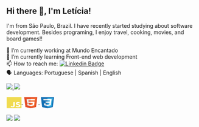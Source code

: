 ## Hi there 👋, I'm Letícia!
I'm from São Paulo, Brazil. I have recently started studying about software development. Besides programing, I enjoy travel, cooking, movies, and board games!!

🔭 I’m currently working at Mundo Encantado <br/>
🌱 I’m currently learning Front-end web development <br/>
📫 How to reach me: [![Linkedin Badge](https://img.shields.io/badge/-LetíciaMaria-blue?style=flat-square&logo=Linkedin&logoColor=white&link=https://www.linkedin.com/in/letícia-maria-a3a6a414/)](https://www.linkedin.com/in/giulianabezerra/)<br/>
🗣️ Languages: Portuguese | Spanish | English <br/>

<div>
   <a href="https://github.com/leticiamariagomes">
   <img height="180em" src="https://github-readme-stats.vercel.app/api?username=leticiamariagomes&show_icons=true&theme=tokyonight&include_all_commits=true&count_private=true"/>
   <img height="180em" src="https://github-readme-stats.vercel.app/api/top-langs/?username=leticiamariagomes&layout=compact&langs_count=6&theme=tokyonight"/>

</div>
<div style="display: inline_block"><br>
  <img align="center" alt="Js" height="30" width="40" src="https://raw.githubusercontent.com/devicons/devicon/master/icons/javascript/javascript-plain.svg">
  <img align="center" alt="HTML" height="30" width="40" src="https://raw.githubusercontent.com/devicons/devicon/master/icons/html5/html5-original.svg">
  <img align="center" alt="CSS" height="30" width="40" src="https://raw.githubusercontent.com/devicons/devicon/master/icons/css3/css3-original.svg">
</div>
 
 <br>

 
<div> 
 <a href="https://instagram.com/____lets____" target="_blank"><img src="https://img.shields.io/badge/-Instagram-%23E4405F?style=for-the-badge&logo=instagram&logoColor=white" target="_blank"></a>
  <a href="https://www.linkedin.com/in/letícia-maria-a3a6a414b" target="_blank"><img src="https://img.shields.io/badge/-LinkedIn-%230077B5?style=for-the-badge&logo=linkedin&logoColor=white" target="_blank"></a>

</div>
